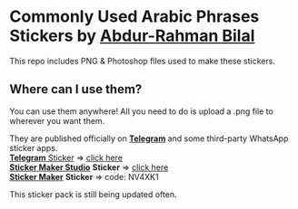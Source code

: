 # Commonly Used Arabic Phrases Stickers by [Abdur-Rahman Bilal](https://aramb.aramservices.com)

This repo includes PNG & Photoshop files used to make these stickers.

## Where can I use them?
You can use them anywhere! All you need to do is upload a .png file to wherever you want them.

They are published officially on [**Telegram**](https://bit.ly/commonarabictelegram) and some third-party WhatsApp sticker apps.<br>
[**Telegram** Sticker](https://t.me/) => [click here](https://bit.ly/commonarabictelegram)<br>
[**Sticker Maker Studio**](https://getstickerpack.com/) **Sticker** => [click here](https://bit.ly/commonarabicstkmakerstudio)<br>
[**Sticker Maker**](https://stickercommunity.com/) **Sticker** => code: NV4XK1<br>

This sticker pack is still being updated often.
